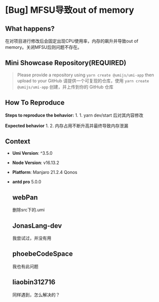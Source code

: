 # [Bug] MFSU导致out of memory

  <!--
⚠️ ⚠️ ⚠️ 注意：讨论和提问请到讨论区（https://github.com/umijs/umi/discussions），否则会被直接关掉。 ⚠️ ⚠️ ⚠️
-->
<!--
感谢您向我们反馈问题，为了高效的解决问题，我们期望你能提供以下信息：
-->

## What happens?

<!-- A clear and concise description of what the bug is. -->
<!-- 清晰的描述下遇到的问题。-->

在对项目进行修改后会固定出现CPU使用率，内存的飙升并导致out of memory。关闭MFSU后则问题不存在。

## Mini Showcase Repository(REQUIRED)

> Please provide a repository using `yarn create @umijs/umi-app` then upload to your GitHub 请提供一个可复现的仓库，使用 `yarn create @umijs/umi-app` 创建，并上传到你的 GitHub 仓库

<!-- 为节约大家的时间，无复现步骤的 ISSUE 会被关闭，提供之后再 REOPEN -->
<!-- https://github.com/YOUR_REPOSITORY_URL -->

## How To Reproduce

**Steps to reproduce the behavior:** 1. 1. yarn dev/start 后对其内容修改

**Expected behavior** 1. 2. 内存占用不断升高并最终导致内存泄漏

<!-- 请提供复现链接/步骤，错误日志以及相关配置 -->

## Context

- **Umi Version**: ^3.5.0
- **Node Version**: v16.13.2
- **Platform**: Manjaro 21.2.4 Qonos
- **antd pro** 5.0.0

  ## webPan

  删除src下的.umi

  ## JonasLang-dev

  我尝试过，并没有用

  ## phoebeCodeSpace

  我也有此问题

  ## liaobin312716

  同样遇到，怎么解决的？
